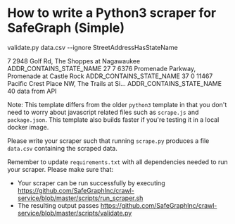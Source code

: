 # How to write a Python3 scraper for SafeGraph (Simple)

validate.py data.csv --ignore StreetAddressHasStateName

7            2948 Golf Rd, The Shoppes at Nagawaukee  ADDR_CONTAINS_STATE_NAME         27
7   6376 Promenade Parkway, Promenade at Castle Rock  ADDR_CONTAINS_STATE_NAME         37
0  11467 Pacific Crest Place NW, The Trails at Si...  ADDR_CONTAINS_STATE_NAME         40
data from API

Note: This template differs from the older `python3` template in that you don't need to worry about javascript related files such as `scrape.js` and `package.json`. This template also builds faster if you're testing it in a local docker image.

Please write your scraper such that running `scrape.py` produces a file `data.csv` containing the scraped data.

Remember to update `requirements.txt` with all dependencies needed to run your scraper. 
Please make sure that:
* Your scraper can be run successfully by executing https://github.com/SafeGraphInc/crawl-service/blob/master/scripts/run_scraper.sh 
* The resulting output passes https://github.com/SafeGraphInc/crawl-service/blob/master/scripts/validate.py
